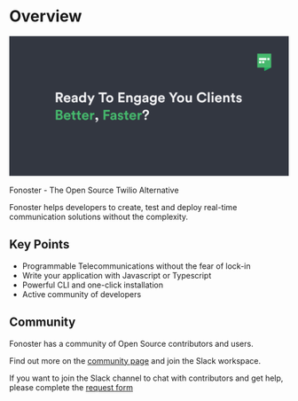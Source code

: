 # Overview

![Flow](/img/ready.png)

Fonoster - The Open Source Twilio Alternative

Fonoster helps developers to create, test and deploy real-time communication solutions without the complexity.

## Key Points

- Programmable Telecommunications without the fear of lock-in
- Write your application with Javascript or Typescript
- Powerful CLI and one-click installation
- Active community of developers 

## Community

Fonoster has a community of Open Source contributors and users.

Find out more on the [community page](/docs/community) and join the Slack workspace.

If you want to join the Slack channel to chat with contributors and get help, please complete the [request form](https://form.typeform.com/to/CvQqk9)